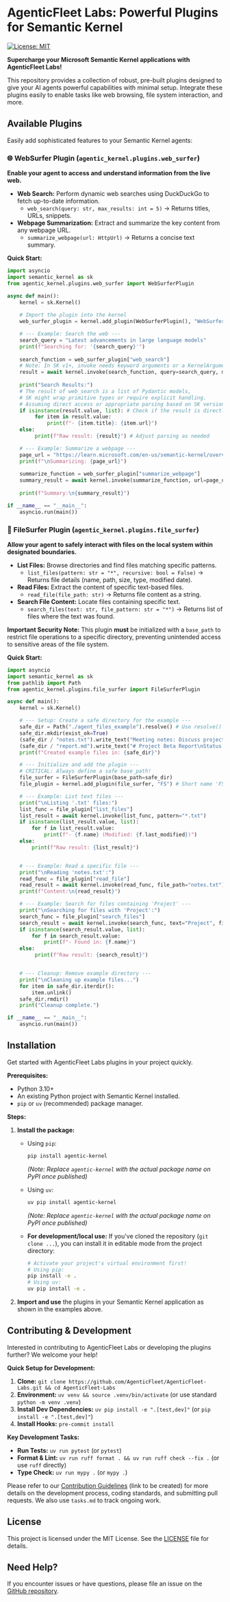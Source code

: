 # AgenticFleet Labs: Powerful Plugins for Semantic Kernel

[![License: MIT](https://img.shields.io/badge/License-MIT-yellow.svg)](https://opensource.org/licenses/MIT)
<!-- Add other badges: PyPI version, build status, etc. -->

**Supercharge your Microsoft Semantic Kernel applications with AgenticFleet Labs!**

This repository provides a collection of robust, pre-built plugins designed to give your AI agents powerful capabilities with minimal setup. Integrate these plugins easily to enable tasks like web browsing, file system interaction, and more.

## Available Plugins

Easily add sophisticated features to your Semantic Kernel agents:

### 🌐 WebSurfer Plugin (`agentic_kernel.plugins.web_surfer`)

**Enable your agent to access and understand information from the live web.**

* **Web Search:** Perform dynamic web searches using DuckDuckGo to fetch up-to-date information.
  * `web_search(query: str, max_results: int = 5)` -> Returns titles, URLs, snippets.
* **Webpage Summarization:** Extract and summarize the key content from any webpage URL.
  * `summarize_webpage(url: HttpUrl)` -> Returns a concise text summary.

**Quick Start:**

```python
import asyncio
import semantic_kernel as sk
from agentic_kernel.plugins.web_surfer import WebSurferPlugin

async def main():
    kernel = sk.Kernel()
    
    # Import the plugin into the kernel
    web_surfer_plugin = kernel.add_plugin(WebSurferPlugin(), "WebSurfer")

    # --- Example: Search the web ---
    search_query = "Latest advancements in large language models"
    print(f"Searching for: '{search_query}'")
    
    search_function = web_surfer_plugin["web_search"]
    # Note: In SK v1+, invoke needs keyword arguments or a KernelArguments object
    result = await kernel.invoke(search_function, query=search_query, max_results=3) 
    
    print("Search Results:")
    # The result of web_search is a list of Pydantic models, 
    # SK might wrap primitive types or require explicit handling.
    # Assuming direct access or appropriate parsing based on SK version:
    if isinstance(result.value, list): # Check if the result is directly the list
         for item in result.value:
             print(f"- {item.title}: {item.url}")
    else:
         print(f"Raw result: {result}") # Adjust parsing as needed

    # --- Example: Summarize a webpage ---
    page_url = "https://learn.microsoft.com/en-us/semantic-kernel/overview/"
    print(f"\nSummarizing: {page_url}")
    
    summarize_function = web_surfer_plugin["summarize_webpage"]
    summary_result = await kernel.invoke(summarize_function, url=page_url)
    
    print(f"Summary:\n{summary_result}")

if __name__ == "__main__":
    asyncio.run(main())
```

### 📁 FileSurfer Plugin (`agentic_kernel.plugins.file_surfer`)

**Allow your agent to safely interact with files on the local system within designated boundaries.**

* **List Files:** Browse directories and find files matching specific patterns.
  * `list_files(pattern: str = "*", recursive: bool = False)` -> Returns file details (name, path, size, type, modified date).
* **Read Files:** Extract the content of specific text-based files.
  * `read_file(file_path: str)` -> Returns file content as a string.
* **Search File Content:** Locate files containing specific text.
  * `search_files(text: str, file_pattern: str = "*")` -> Returns list of files where the text was found.

**Important Security Note:** This plugin **must** be initialized with a `base_path` to restrict file operations to a specific directory, preventing unintended access to sensitive areas of the file system.

**Quick Start:**

```python
import asyncio
import semantic_kernel as sk
from pathlib import Path
from agentic_kernel.plugins.file_surfer import FileSurferPlugin

async def main():
    kernel = sk.Kernel()

    # --- Setup: Create a safe directory for the example ---
    safe_dir = Path("./agent_files_example").resolve() # Use resolve() for absolute path
    safe_dir.mkdir(exist_ok=True)
    (safe_dir / "notes.txt").write_text("Meeting notes: Discuss project Alpha.")
    (safe_dir / "report.md").write_text("# Project Beta Report\nStatus: Ongoing.")
    print(f"Created example files in: {safe_dir}")

    # --- Initialize and add the plugin ---
    # CRITICAL: Always define a safe base_path!
    file_surfer = FileSurferPlugin(base_path=safe_dir) 
    file_plugin = kernel.add_plugin(file_surfer, "FS") # Short name 'FS'

    # --- Example: List text files ---
    print("\nListing '.txt' files:")
    list_func = file_plugin["list_files"]
    list_result = await kernel.invoke(list_func, pattern="*.txt")
    if isinstance(list_result.value, list):
        for f in list_result.value:
            print(f"- {f.name} (Modified: {f.last_modified})")
    else:
        print(f"Raw result: {list_result}")


    # --- Example: Read a specific file ---
    print("\nReading 'notes.txt':")
    read_func = file_plugin["read_file"]
    read_result = await kernel.invoke(read_func, file_path="notes.txt")
    print(f"Content:\n{read_result}")

    # --- Example: Search for files containing 'Project' ---
    print("\nSearching for files with 'Project':")
    search_func = file_plugin["search_files"]
    search_result = await kernel.invoke(search_func, text="Project", file_pattern="*.md")
    if isinstance(search_result.value, list):
        for f in search_result.value:
            print(f"- Found in: {f.name}")
    else:
         print(f"Raw result: {search_result}")


    # --- Cleanup: Remove example directory ---
    print("\nCleaning up example files...")
    for item in safe_dir.iterdir():
        item.unlink()
    safe_dir.rmdir()
    print("Cleanup complete.")

if __name__ == "__main__":
    asyncio.run(main())

```

## Installation

Get started with AgenticFleet Labs plugins in your project quickly.

**Prerequisites:**

* Python 3.10+
* An existing Python project with Semantic Kernel installed.
* `pip` or `uv` (recommended) package manager.

**Steps:**

1. **Install the package:**
    * Using `pip`:

        ```bash
        pip install agentic-kernel 
        ```

        *(Note: Replace `agentic-kernel` with the actual package name on PyPI once published)*
    * Using `uv`:

        ```bash
        uv pip install agentic-kernel 
        ```

        *(Note: Replace `agentic-kernel` with the actual package name on PyPI once published)*

    * **For development/local use:** If you've cloned the repository (`git clone ...`), you can install it in editable mode from the project directory:

        ```bash
        # Activate your project's virtual environment first!
        # Using pip:
        pip install -e . 
        # Using uv:
        uv pip install -e . 
        ```

2. **Import and use** the plugins in your Semantic Kernel application as shown in the examples above.

## Contributing & Development

Interested in contributing to AgenticFleet Labs or developing the plugins further? We welcome your help!

**Quick Setup for Development:**

1. **Clone:** `git clone https://github.com/AgenticFleet/AgenticFleet-Labs.git && cd AgenticFleet-Labs`
2. **Environment:** `uv venv && source .venv/bin/activate` (or use standard `python -m venv .venv`)
3. **Install Dev Dependencies:** `uv pip install -e ".[test,dev]"` (or `pip install -e ".[test,dev]"`)
4. **Install Hooks:** `pre-commit install`

**Key Development Tasks:**

* **Run Tests:** `uv run pytest` (or `pytest`)
* **Format & Lint:** `uv run ruff format . && uv run ruff check --fix .` (or use `ruff` directly)
* **Type Check:** `uv run mypy .` (or `mypy .`)

Please refer to our [Contribution Guidelines](CONTRIBUTING.md) (link to be created) for more details on the development process, coding standards, and submitting pull requests. We also use `tasks.md` to track ongoing work.

## License

This project is licensed under the MIT License. See the [LICENSE](LICENSE) file for details.

## Need Help?

If you encounter issues or have questions, please file an issue on the [GitHub repository](https://github.com/AgenticFleet/AgenticFleet-Labs/issues).
